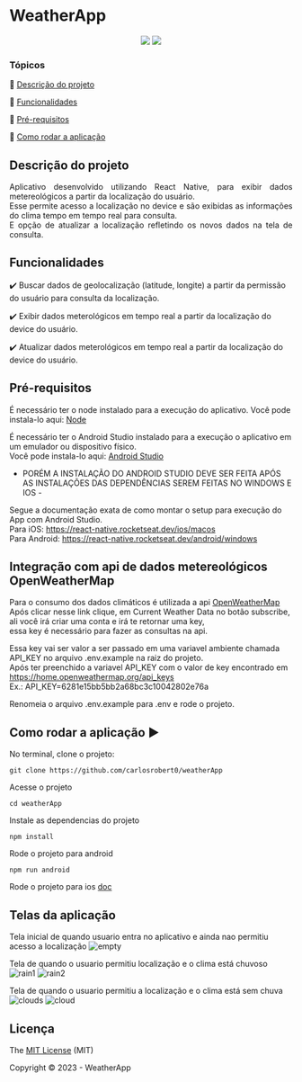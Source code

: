 <h1>WeatherApp</h1> 

<p align="center">
  <img src="https://img.shields.io/static/v1?label=react%20native&message=framework&color=blue&style=for-the-badge&logo=REACT"/>
  <img src="https://img.shields.io/static/v1?label=typescript&message=framework&color=blue&style=for-the-badge&logo=TYPESCRIPT"/>
</p>

### Tópicos 

:small_blue_diamond: [Descrição do projeto](#descrição-do-projeto)

:small_blue_diamond: [Funcionalidades](#funcionalidades)

:small_blue_diamond: [Pré-requisitos](#pré-requisitos)

:small_blue_diamond: [Como rodar a aplicação](#como-rodar-a-aplicação-arrow_forward)

## Descrição do projeto 

<p align="justify">
  Aplicativo desenvolvido utilizando React Native, para exibir dados metereológicos
  a partir da localização do usuário. </br>
  Esse permite acesso a localização no device
  e são exibidas as informações do clima tempo em tempo real para consulta. </br> 
  E opção de atualizar a localização refletindo os novos dados na tela de consulta.
</p>

## Funcionalidades

:heavy_check_mark: Buscar dados de geolocalização (latitude, longite) a partir da permissão do usuário para consulta da localização. 

:heavy_check_mark: Exibir dados meterológicos em tempo real a partir da localização do device do usuário.

:heavy_check_mark: Atualizar dados meterológicos em tempo real a partir da localização do device do usuário.

## Pré-requisitos
É necessário ter o node instalado para a execução do aplicativo. Você pode instala-lo aqui:
[Node](https://nodejs.org/en/download/)

É necessário ter o Android Studio instalado para a execução o aplicativo em um emulador ou dispositivo físico. </br> 
Você pode instala-lo aqui: [Android Studio](https://developer.android.com/studio) </br> 
- PORÉM A INSTALAÇÃO DO ANDROID STUDIO 
DEVE SER FEITA APÓS AS INSTALAÇÕES DAS DEPENDÊNCIAS SEREM FEITAS NO WINDOWS E IOS - 

Segue a documentação exata de como montar o setup para execução do App com Android Studio. </br> 
Para iOS: https://react-native.rocketseat.dev/ios/macos </br> 
Para Android: https://react-native.rocketseat.dev/android/windows

## Integração com api de dados metereológicos OpenWeatherMap 
Para o consumo dos dados climáticos é utilizada a api [OpenWeatherMap](https://openweathermap.org/api) </br> 
Após clicar nesse link clique, em Current Weather Data  no botão subscribe, ali você irá criar uma conta e irá te retornar uma key, </br> 
essa key é necessário para fazer as consultas na api.

Essa key vai ser valor a ser passado em uma variavel ambiente chamada API_KEY no arquivo .env.example na raiz do projeto. <br/>
Após ter preenchido a variavel API_KEY com o valor de key encontrado em https://home.openweathermap.org/api_keys <br/>
Ex.: API_KEY=6281e15bb5bb2a68bc3c10042802e76a

Renomeia o arquivo .env.example para .env e rode o projeto.

## Como rodar a aplicação :arrow_forward:

No terminal, clone o projeto: 
```
git clone https://github.com/carlosrobert0/weatherApp
```

Acesse o projeto
```
cd weatherApp
```

Instale as dependencias do projeto
```
npm install
```

Rode o projeto para android
```
npm run android
```

Rode o projeto para ios
[doc](https://react-native.rocketseat.dev/ios/macos) </br> 

## Telas da aplicação 

Tela inicial de quando usuario entra no aplicativo e ainda nao permitiu acesso a localização
![empty](https://user-images.githubusercontent.com/45858897/211081984-883cf2ee-acf2-4e43-ab77-c82649d09642.png)

Tela de quando o usuario permitiu localização e o clima está chuvoso
![rain1](https://user-images.githubusercontent.com/45858897/211082037-066c2dd6-57f2-4c30-a9de-f8e8ea0c84f7.png)
![rain2](https://user-images.githubusercontent.com/45858897/211082061-d1531118-81ee-4759-b88f-e1c8ffbb4e7c.png)

Tela de quando o usuario permitiu a localização e o clima está sem chuva
![clouds](https://user-images.githubusercontent.com/45858897/211082099-7439c0b5-d6dc-4de0-a59d-b226b6d3d684.png)
![cloud](https://user-images.githubusercontent.com/45858897/211082132-bbca920f-dcf3-4aa9-886b-9d8c5e8542c2.png)

## Licença 

The [MIT License]() (MIT)

Copyright :copyright: 2023 - WeatherApp
